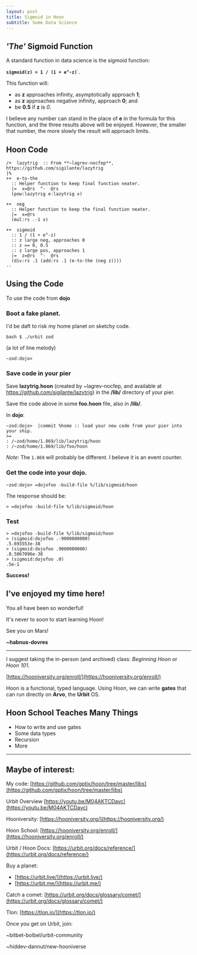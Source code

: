 ```yaml
---
layout: post
title: Sigmoid in Hoon
subtitle: Some Data Science
---
```


## *'The'* Sigmoid Function

A standard function in data science is the sigmoid function: 

**`sigmoid(z) = 1 / (1 + e^-z)`**`.

This function will:
- as **z** approaches infinity, asymptotically approach **1**;
- as **z** approaches negative infinity, approach **0**; and
- be **0.5** if **z** is *0*.

I believe any number can stand in the place of **e** in the formula for this function, and the three results above will be enjoyed. However, the smaller that number, the more slowly the result will approach limits.

## Hoon Code

```
/+  lazytrig  :: From **~lagrev-nocfep**, https://github.com/sigilante/lazytrig
|%
++  e-to-the
  :: Helper function to keep final function neater.
  |=  x=@rs  ^-  @rs
  (pow:lazytrig e:lazytrig x)

++  neg
  :: Helper function to keep the final function neater.
  |=  x=@rs
  (mul:rs .-1 x)

++  sigmoid
  :: 1 / (1 + e^-z)
  :: z large neg, approaches 0
  :: z == 0, 0.5
  :: z large pos, approaches 1
  |=  z=@rs  ^-  @rs
  (div:rs .1 (add:rs .1 (e-to-the (neg z))))
--
```

## Using the Code

To use the code from **dojo**

###  Boot a fake planet.

I'd be daft to risk my home planet on sketchy code.

`bash $ ./urbit zod`

(a lot of line melody)

`~zod:dojo> `

### Save code in your **pier**

Save **lazytrig.hoon** (created by ~lagrev-nocfep, and available at https://github.com/sigilante/lazytrig) in the **/lib/** directory of your pier.

Save the code above in some **foo.hoon** file, also in **/lib/**.

In **dojo**:

```
~zod:dojo>  |commit %home :: load your new code from your pier into your ship.
>=
: /~zod/home/1.869/lib/lazytrig/hoon
: /~zod/home/1.869/lib/foo/hoon
```

*Note*: The `1.869` will probably be different.  I believe it is an event counter.

### Get the code into your dojo.

```
~zod:dojo> =dojofoo -build-file %/lib/sigmoid/hoon
```
The response should be:
```
> =dojofoo -build-file %/lib/sigmoid/hoon
```

### Test
```
> =dojofoo -build-file %/lib/sigmoid/hoon
> (sigmoid:dojofoo .-9000000000)
.5.693553e-38
> (sigmoid:dojofoo .9000000000)
.8.5067096e-38
> (sigmoid:dojofoo .0)
.5e-1
```

**Success!**

## I've enjoyed my time here!

You all have been so wonderful!

It's never to soon to start learning Hoon!


See you on Mars!

**~habnus-dovres**

---

I suggest taking the in-person (and archived) class: *Beginning Hoon* or *Hoon 101*.

[https://hooniversity.org/enroll/](https://hooniversity.org/enroll/)

Hoon is a functional, typed language. Using Hoon, we can write **gates** that can run directly on **Arvo**, the **Urbit** OS.

## Hoon School Teaches Many Things

- How to write and use gates
- Some data types
- Recursion
- More

---
## Maybe of interest:

My code: [https://github.com/gptix/hoon/tree/master/libs](https://github.com/gptix/hoon/tree/master/libs)

Urbit Overview  [https://youtu.be/M04AKTCDavc](https://youtu.be/M04AKTCDavc)

Hooniversity: [https://hooniversity.org/](https://hooniversity.org/)

Hoon School: [https://hooniversity.org/enroll/](https://hooniversity.org/enroll/)

Urbit / Hoon Docs: [https://urbit.org/docs/reference/](https://urbit.org/docs/reference/)

Buy a planet: 
- [https://urbit.live/](https://urbit.live/)
- [https://urbit.me/](https://urbit.me/)

Catch a comet: [https://urbit.org/docs/glossary/comet/](https://urbit.org/docs/glossary/comet/)

Tlon: [https://tlon.io/](https://tlon.io/)

Once you get on Urbit, join:

~bitbet-bolbel/urbit-community

~hiddev-dannut/new-hooniverse
